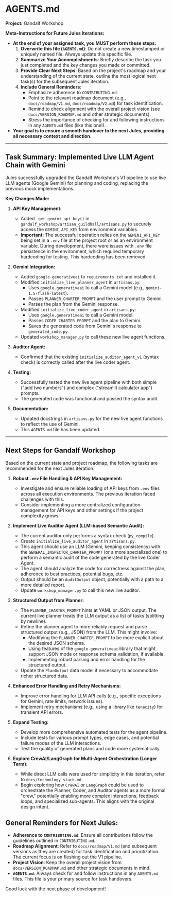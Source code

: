# AGENTS.md

**Project:** Gandalf Workshop

**Meta-Instructions for Future Jules Iterations:**
*   **At the end of your assigned task, you MUST perform these steps:**
    1.  **Overwrite this file (`AGENTS.md`)**: Do not create a new timestamped or uniquely named file. Always update this specific file.
    2.  **Summarize Your Accomplishments**: Briefly describe the task you just completed and the key changes you made or committed.
    3.  **Provide Clear Next Steps**: Based on the project's roadmap and your understanding of the current state, outline the most logical next task(s) for the subsequent Jules iteration.
    4.  **Include General Reminders**:
        *   Emphasize adherence to `CONTRIBUTING.md`.
        *   Point to the relevant roadmap document (e.g., `docs/roadmap/V1.md`, `docs/roadmap/V2.md`) for task identification.
        *   Remind to check alignment with the overall project vision (see `docs/VERSION_ROADMAP.md` and other strategic documents).
        *   Stress the importance of checking for and following instructions in any `AGENTS.md` files (like this one!).
*   **Your goal is to ensure a smooth handover to the next Jules, providing all necessary context and direction.**

---

## Task Summary: Implemented Live LLM Agent Chain with Gemini

Jules successfully upgraded the Gandalf Workshop's V1 pipeline to use live LLM agents (Google Gemini) for planning and coding, replacing the previous mock implementations.

**Key Changes Made:**

1.  **API Key Management:**
    *   Added `_get_gemini_api_key()` in `gandalf_workshop/artisan_guildhall/artisans.py` to securely access the `GEMINI_API_KEY` from environment variables.
    *   **Important:** The successful operation relies on the `GEMINI_API_KEY` being set in a `.env` file at the project root or as an environment variable. During development, there were issues with `.env` file persistence in the environment, which required temporary hardcoding for testing. This hardcoding has been removed.

2.  **Gemini Integration:**
    *   Added `google-generativeai` to `requirements.txt` and installed it.
    *   Modified `initialize_live_planner_agent` in `artisans.py`:
        *   Uses `google.generativeai` to call a Gemini model (e.g., `gemini-1.5-flash-latest`).
        *   Passes `PLANNER_CHARTER_PROMPT` and the user prompt to Gemini.
        *   Parses the plan from the Gemini response.
    *   Modified `initialize_live_coder_agent` in `artisans.py`:
        *   Uses `google.generativeai` to call a Gemini model.
        *   Passes `CODER_CHARTER_PROMPT` and the plan to Gemini.
        *   Saves the generated code from Gemini's response to `generated_code.py`.
    *   Updated `workshop_manager.py` to call these new live agent functions.

3.  **Auditor Agent:**
    *   Confirmed that the existing `initialize_auditor_agent_v1` (syntax check) is correctly called after the live coder agent.

4.  **Testing:**
    *   Successfully tested the new live agent pipeline with both simple ("add two numbers") and complex ("streamlit calculator app") prompts.
    *   The generated code was functional and passed the syntax audit.

5.  **Documentation:**
    *   Updated docstrings in `artisans.py` for the new live agent functions to reflect the use of Gemini.
    *   This `AGENTS.md` file has been updated.

---

## Next Steps for Gandalf Workshop

Based on the current state and project roadmap, the following tasks are recommended for the next Jules iteration:

1.  **Robust `.env` File Handling & API Key Management:**
    *   Investigate and ensure reliable loading of API keys from `.env` files across all execution environments. The previous iteration faced challenges with this.
    *   Consider implementing a more centralized configuration management for API keys and other settings if the project complexity grows.

2.  **Implement Live Auditor Agent (LLM-based Semantic Audit):**
    *   The current auditor only performs a syntax check (`py_compile`).
    *   Create `initialize_live_auditor_agent` in `artisans.py`.
    *   This agent should use an LLM (Gemini, keeping consistency) with the `GENERAL_INSPECTOR_CHARTER_PROMPT` (or a more specialized one) to perform a semantic audit of the code generated by the live Coder Agent.
    *   The agent should analyze the code for correctness against the plan, adherence to best practices, potential bugs, etc.
    *   Output should be an `AuditOutput` object, potentially with a path to a more detailed report.
    *   Update `workshop_manager.py` to call this new live auditor.

3.  **Structured Output from Planner:**
    *   The `PLANNER_CHARTER_PROMPT` hints at YAML or JSON output. The current live planner treats the LLM output as a list of tasks (splitting by newline).
    *   Refine the planner agent to more reliably request and parse structured output (e.g., JSON) from the LLM. This might involve:
        *   Modifying the `PLANNER_CHARTER_PROMPT` to be more explicit about the desired JSON schema.
        *   Using features of the `google-generativeai` library that might support JSON mode or response schema validation, if available.
        *   Implementing robust parsing and error handling for the structured output.
    *   Update the `PlanOutput` data model if necessary to accommodate richer structured data.

4.  **Enhanced Error Handling and Retry Mechanisms:**
    *   Improve error handling for LLM API calls (e.g., specific exceptions for Gemini, rate limits, network issues).
    *   Implement retry mechanisms (e.g., using a library like `tenacity`) for transient API errors.

5.  **Expand Testing:**
    *   Develop more comprehensive automated tests for the agent pipeline.
    *   Include tests for various prompt types, edge cases, and potential failure modes of the LLM interactions.
    *   Test the quality of generated plans and code more systematically.

6.  **Explore CrewAI/LangGraph for Multi-Agent Orchestration (Longer Term):**
    *   While direct LLM calls were used for simplicity in this iteration, refer to `docs/technology_stack.md`.
    *   Begin exploring how `CrewAI` or `LangGraph` could be used to orchestrate the Planner, Coder, and Auditor agents as a more formal "crew," potentially enabling more complex interactions, feedback loops, and specialized sub-agents. This aligns with the original design intent.

## General Reminders for Next Jules:

*   **Adherence to `CONTRIBUTING.md`**: Ensure all contributions follow the guidelines outlined in `CONTRIBUTING.md`.
*   **Roadmap Alignment**: Refer to `docs/roadmap/V1.md` (and subsequent versions as they are created) for task identification and prioritization. The current focus is on fleshing out the V1 pipeline.
*   **Project Vision**: Keep the overall project vision from `docs/VERSION_ROADMAP.md` and other strategic documents in mind.
*   **`AGENTS.md`**: Always check for and follow instructions in any `AGENTS.md` files. This file is your primary source for task handovers.

Good luck with the next phase of development!
